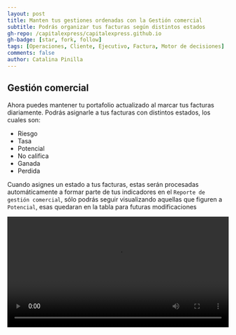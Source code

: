 ```yaml
---
layout: post
title: Manten tus gestiones ordenadas con la Gestión comercial
subtitle: Podrás organizar tus facturas según distintos estados
gh-repo: /capitalexpress/capitalexpress.github.io
gh-badge: [star, fork, follow]
tags: [Operaciones, Cliente, Ejecutivo, Factura, Motor de decisiones]
comments: false
author: Catalina Pinilla
---
```


## Gestión comercial

Ahora puedes mantener tu portafolio actualizado al marcar tus facturas diariamente. Podrás asignarle a tus facturas con distintos estados, los cuales son:

- Riesgo
- Tasa
- Potencial
- No califica
- Ganada
- Perdida

Cuando asignes un estado a tus facturas, estas serán procesadas automáticamente a formar parte de tus indicadores en el `Reporte de gestión comercial`, sólo podrás seguir visualizando aquellas que figuren a `Potencial`, esas quedaran en la tabla para futuras modificaciones

<video width="100%" controls>
<source src="https://cdn.capitalexpress.cl/video/marcadodefacturas.mp4" type="video/mp4">
Tu navegador no soporta el elemento de video.
</video>
